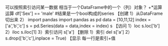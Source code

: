 可以按照索引访问某一数据
相当于一个DataFrame中的一个（列）对象？
+*运算
运算
df['Sex'] == 'male'	#结果是一个bool构成的series
【创建
1）从DataFrame切出来
2）
import pandas
import pandas as pd
data = [10,11,12]
index = ['a','b','c']
s = pd.Series(data = data,index = index)
s
【访问
1）loc
s.loc['b']
2）iloc
s.iloc[1]
3）索引访问
s['a']
【删除
1）索引
del s['a']
2）s.drop(['b','c'],inplace = True)
【显示
每一行是索引+值
